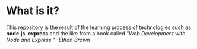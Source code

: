 # What is it?

This repository is the result of the learning process of technologies such as **node.js**, **express** and the like from a book called *"Web Development with Node and Express." -Ethan Brown*
